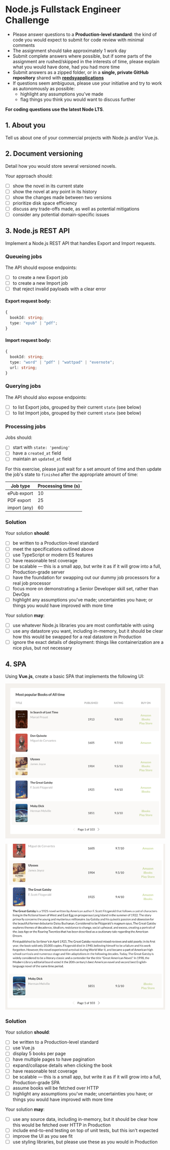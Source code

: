 # Node.js Fullstack Engineer Challenge

 - Please answer questions to a **Production-level standard**: the kind of code you would expect to submit for code review with minimal comments
 - The assignment should take approximately 1 work day
 - Submit complete answers where possible, but if some parts of the assignment are rushed/skipped in the interests of time, please explain what you would have done, had you had more time
 - Submit answers as a zipped folder, or in a **single, private GitHub repository** shared with [**reedsyapplications**](https://github.com/reedsyapplications)
 - If questions seem ambiguous, please use your initiative and try to work as autonomously as possible:
   - highlight any assumptions you've made
   - flag things you think you would want to discuss further

**For coding questions use the latest Node LTS**.

## 1. About you

Tell us about one of your commercial projects with Node.js and/or Vue.js.


## 2. Document versioning

Detail how you would store several versioned novels.

Your approach should:

- [ ] show the novel in its current state
- [ ] show the novel at any point in its history
- [ ] show the changes made between two versions
- [ ] prioritize disk space efficiency
- [ ] discuss any trade-offs made, as well as potential mitigations
- [ ] consider any potential domain-specific issues

## 3. Node.js REST API

Implement a Node.js REST API that handles Export and Import requests.

### Queueing jobs

The API should expose endpoints:

- [ ] to create a new Export job
- [ ] to create a new Import job
- [ ] that reject invalid payloads with a clear error

#### Export request body:

```typescript
{
  bookId: string;
  type: "epub" | "pdf";
}
```

#### Import request body:

```typescript
{
  bookId: string;
  type: "word" | "pdf" | "wattpad" | "evernote";
  url: string;
}
```

### Querying jobs

The API should also expose endpoints:

- [ ] to list Export jobs, grouped by their current `state` (see below)
- [ ] to list Import jobs, grouped by their current `state` (see below)

### Processing jobs

Jobs should:

- [ ] start with `state: 'pending'`
- [ ] have a `created_at` field
- [ ] maintain an `updated_at` field

For this exercise, please just wait for a set amount of time and then update the job's state to `finished` after the appropriate amount of time:

| Job type     | Processing time (s) |
| ------------ | ------------------- |
| ePub export  | 10                  |
| PDF export   | 25                  |
| import (any) | 60                  |

### Solution

Your solution **should**:

- [ ] be written to a Production-level standard
- [ ] meet the specifications outlined above
- [ ] use TypeScript or modern ES features
- [ ] have reasonable test coverage
- [ ] be scalable — this is a small app, but write it as if it will grow into a full, Production-grade server
- [ ] have the foundation for swapping out our dummy job processors for a real job processor
- [ ] focus more on demonstrating a Senior Developer skill set, rather than DevOps
- [ ] highlight any assumptions you've made; uncertainties you have; or things you would have improved with more time

Your solution **may**:

- [ ] use whatever Node.js libraries you are most comfortable with using
- [ ] use any datastore you want, including in-memory, but it should be clear how this would be swapped for a real datastore in Production
- [ ] ignore the exact details of deployment: things like containerization are a nice plus, but not necessary

## 4. SPA

Using **Vue.js**, create a basic SPA that implements the following UI:

![SPA 1](./images/node_4-01.png "SPA 1")

![SPA 2](./images/node_4-02.png "SPA 2")

### Solution

Your solution **should**:

- [ ] be written to a Production-level standard
- [ ] use Vue.js
- [ ] display 5 books per page
- [ ] have multiple pages to have pagination
- [ ] expand/collapse details when clicking the book
- [ ] have reasonable test coverage
- [ ] be scalable — this is a small app, but write it as if it will grow into a full, Production-grade SPA
- [ ] assume books will be fetched over HTTP
- [ ] highlight any assumptions you've made; uncertainties you have; or things you would have improved with more time

Your solution **may**:

- [ ] use any source data, including in-memory, but it should be clear how this would be fetched over HTTP in Production
- [ ] include end-to-end testing on top of unit tests, but this isn't expected
- [ ] improve the UI as you see fit
- [ ] use styling libraries, but please use these as you would in Production
